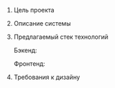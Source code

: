1. Цель проекта

2. Описание системы

3. Предлагаемый стек технологий

   Бэкенд:

   Фронтенд:

4. Требования к дизайну
